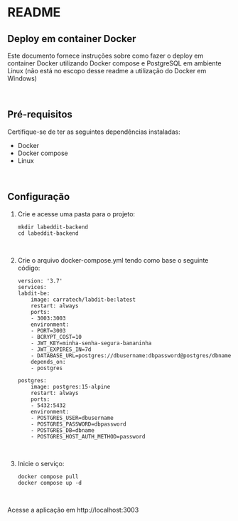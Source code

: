 # README

## Deploy em container Docker

Este documento fornece instruções sobre como fazer o deploy em container Docker utilizando Docker compose e PostgreSQL em ambiente Linux (não está no escopo desse readme a utilização do Docker em Windows)

&nbsp;
## Pré-requisitos

Certifique-se de ter as seguintes dependências instaladas:

- Docker
- Docker compose
- Linux

&nbsp;
## Configuração

1. Crie e acesse uma pasta para o projeto:

    ```shell
    mkdir labeddit-backend
    cd labeddit-backend
&nbsp;

2. Crie o arquivo docker-compose.yml tendo como base o seguinte código: 

    ```
    version: '3.7'
    services:
    labdit-be:
        image: carratech/labdit-be:latest
        restart: always
        ports:
        - 3003:3003
        environment:
        - PORT=3003
        - BCRYPT_COST=10
        - JWT_KEY=minha-senha-segura-bananinha
        - JWT_EXPIRES_IN=7d
        - DATABASE_URL=postgres://dbusername:dbpassword@postgres/dbname
        depends_on:
        - postgres

    postgres:
        image: postgres:15-alpine
        restart: always
        ports:
        - 5432:5432 
        environment:
        - POSTGRES_USER=dbusername
        - POSTGRES_PASSWORD=dbpassword
        - POSTGRES_DB=dbname
        - POSTGRES_HOST_AUTH_METHOD=password
    ```
&nbsp;


3. Inicie o serviço:

    ```shell
    docker compose pull 
    docker compose up -d
&nbsp;

Acesse a aplicação em http://localhost:3003